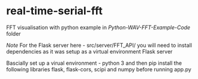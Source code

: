 # real-time-serial-fft

FFT visualisation with python example in _Python-WAV-FFT-Example-Code_ folder

*Note*
For the Flask server here - src/server/FFT_API/ you will need to install dependencies as it was setup as a virtual environment Flask server

Bascially set up a virual environment - python 3 and then pip install the following libraries flask, flask-cors, scipi and numpy before running app.py

